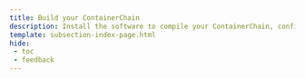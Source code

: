 ```yaml
---
title: Build your ContainerChain
description: Install the software to compile your ContainerChain, configure your genesis state and core functionalities, test locally and get ready to deploy through Tanssi.
template: subsection-index-page.html
hide:
 - toc
 - feedback
---
```

